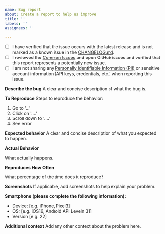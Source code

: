 ```yaml
---
name: Bug report
about: Create a report to help us improve
title: ''
labels: ''
assignees: ''

---
```


- [ ] I have verified that the issue occurs with the latest release and is not marked as a known issue in the [CHANGELOG.md](https://github.com/twilio/twilio-voice-react-native/blob/main/CHANGELOG.md).
- [ ] I reviewed the [Common Issues](https://github.com/twilio/twilio-voice-react-native/blob/main/COMMON_ISSUES.md) and open GitHub issues and verified that this report represents a potentially new issue.
- [ ] I am not sharing any [Personally Identifiable Information (PII)](https://www.twilio.com/docs/glossary/what-is-personally-identifiable-information-pii)
       or sensitive account information (API keys, credentials, etc.) when reporting this issue.

**Describe the bug**
A clear and concise description of what the bug is.

**To Reproduce**
Steps to reproduce the behavior:
1. Go to '...'
2. Click on '....'
3. Scroll down to '....'
4. See error

**Expected behavior**
A clear and concise description of what you expected to happen.

**Actual Behavior**

What actually happens.

**Reproduces How Often**

What percentage of the time does it reproduce?

**Screenshots**
If applicable, add screenshots to help explain your problem.

**Smartphone (please complete the following information):**
 - Device: [e.g. iPhone, Pixel3]
 - OS: [e.g. iOS16, Android API Leveln 31]
 - Version [e.g. 22]

**Additional context**
Add any other context about the problem here.
